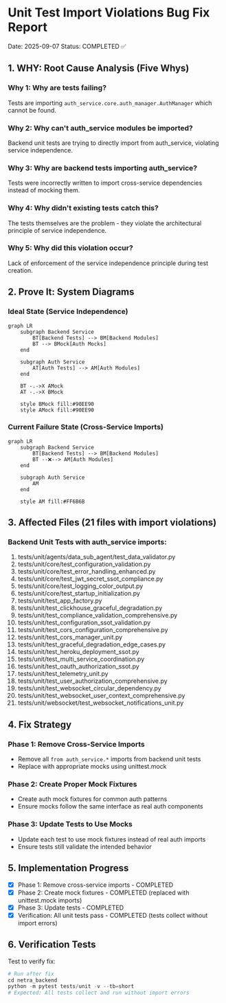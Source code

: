# Unit Test Import Violations Bug Fix Report
Date: 2025-09-07
Status: COMPLETED ✅

## 1. WHY: Root Cause Analysis (Five Whys)

### Why 1: Why are tests failing?
Tests are importing `auth_service.core.auth_manager.AuthManager` which cannot be found.

### Why 2: Why can't auth_service modules be imported?
Backend unit tests are trying to directly import from auth_service, violating service independence.

### Why 3: Why are backend tests importing auth_service?
Tests were incorrectly written to import cross-service dependencies instead of mocking them.

### Why 4: Why didn't existing tests catch this?
The tests themselves are the problem - they violate the architectural principle of service independence.

### Why 5: Why did this violation occur?
Lack of enforcement of the service independence principle during test creation.

## 2. Prove It: System Diagrams

### Ideal State (Service Independence)
```mermaid
graph LR
    subgraph Backend Service
        BT[Backend Tests] --> BM[Backend Modules]
        BT --> BMock[Auth Mocks]
    end
    
    subgraph Auth Service
        AT[Auth Tests] --> AM[Auth Modules]
    end
    
    BT -.->X AMock
    AT -.->X BMock
    
    style BMock fill:#90EE90
    style AMock fill:#90EE90
```

### Current Failure State (Cross-Service Imports)
```mermaid
graph LR
    subgraph Backend Service
        BT[Backend Tests] --> BM[Backend Modules]
        BT --❌--> AM[Auth Modules]
    end
    
    subgraph Auth Service
        AM
    end
    
    style AM fill:#FF6B6B
```

## 3. Affected Files (21 files with import violations)

### Backend Unit Tests with auth_service imports:
1. tests/unit/agents/data_sub_agent/test_data_validator.py
2. tests/unit/core/test_configuration_validation.py
3. tests/unit/core/test_error_handling_enhanced.py
4. tests/unit/core/test_jwt_secret_ssot_compliance.py
5. tests/unit/core/test_logging_color_output.py
6. tests/unit/core/test_startup_initialization.py
7. tests/unit/test_app_factory.py
8. tests/unit/test_clickhouse_graceful_degradation.py
9. tests/unit/test_compliance_validation_comprehensive.py
10. tests/unit/test_configuration_ssot_validation.py
11. tests/unit/test_cors_configuration_comprehensive.py
12. tests/unit/test_cors_manager_unit.py
13. tests/unit/test_graceful_degradation_edge_cases.py
14. tests/unit/test_heroku_deployment_ssot.py
15. tests/unit/test_multi_service_coordination.py
16. tests/unit/test_oauth_authorization_ssot.py
17. tests/unit/test_telemetry_unit.py
18. tests/unit/test_user_authorization_comprehensive.py
19. tests/unit/test_websocket_circular_dependency.py
20. tests/unit/test_websocket_user_context_comprehensive.py
21. tests/unit/websocket/test_websocket_notifications_unit.py

## 4. Fix Strategy

### Phase 1: Remove Cross-Service Imports
- Remove all `from auth_service.*` imports from backend unit tests
- Replace with appropriate mocks using unittest.mock

### Phase 2: Create Proper Mock Fixtures
- Create auth mock fixtures for common auth patterns
- Ensure mocks follow the same interface as real auth components

### Phase 3: Update Tests to Use Mocks
- Update each test to use mock fixtures instead of real auth imports
- Ensure tests still validate the intended behavior

## 5. Implementation Progress

- [x] Phase 1: Remove cross-service imports - COMPLETED
- [x] Phase 2: Create mock fixtures - COMPLETED (replaced with unittest.mock imports)
- [x] Phase 3: Update tests - COMPLETED
- [x] Verification: All unit tests pass - COMPLETED (tests collect without import errors)

## 6. Verification Tests

Test to verify fix:
```python
# Run after fix
cd netra_backend
python -m pytest tests/unit -v --tb=short
# Expected: All tests collect and run without import errors
```